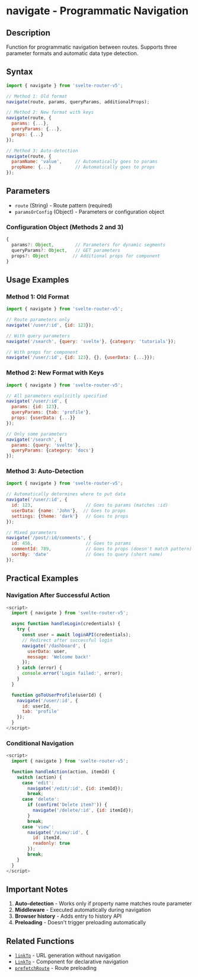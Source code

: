 # navigate - Programmatic Navigation

## Description

Function for programmatic navigation between routes. Supports three parameter formats and automatic data type detection.

## Syntax

```javascript
import { navigate } from 'svelte-router-v5';

// Method 1: Old format
navigate(route, params, queryParams, additionalProps);

// Method 2: New format with keys
navigate(route, {
  params: {...},
  queryParams: {...},
  props: {...}
});

// Method 3: Auto-detection
navigate(route, {
  paramName: 'value',     // Automatically goes to params
  propName: {...}         // Automatically goes to props
});
```

## Parameters

- `route` (String) - Route pattern (required)
- `paramsOrConfig` (Object) - Parameters or configuration object

### Configuration Object (Methods 2 and 3)

```javascript
{
  params?: Object,        // Parameters for dynamic segments
  queryParams?: Object,   // GET parameters
  props?: Object         // Additional props for component
}
```

## Usage Examples

### Method 1: Old Format

```javascript
import { navigate } from 'svelte-router-v5';

// Route parameters only
navigate('/user/:id', {id: 123});

// With query parameters
navigate('/search', {query: 'svelte'}, {category: 'tutorials'});

// With props for component
navigate('/user/:id', {id: 123}, {}, {userData: {...}});
```

### Method 2: New Format with Keys

```javascript
import { navigate } from 'svelte-router-v5';

// All parameters explicitly specified
navigate('/user/:id', {
  params: {id: 123},
  queryParams: {tab: 'profile'},
  props: {userData: {...}}
});

// Only some parameters
navigate('/search', {
  params: {query: 'svelte'},
  queryParams: {category: 'docs'}
});
```

### Method 3: Auto-Detection

```javascript
import { navigate } from 'svelte-router-v5';

// Automatically determines where to put data
navigate('/user/:id', {
  id: 123,                    // Goes to params (matches :id)
  userData: {name: 'John'},  // Goes to props
  settings: {theme: 'dark'}   // Goes to props
});

// Mixed parameters
navigate('/post/:id/comments', {
  id: 456,                    // Goes to params
  commentId: 789,             // Goes to props (doesn't match pattern)
  sortBy: 'date'              // Goes to query (short name)
});
```

## Practical Examples

### Navigation After Successful Action

```javascript
<script>
  import { navigate } from 'svelte-router-v5';

  async function handleLogin(credentials) {
    try {
      const user = await loginAPI(credentials);
      // Redirect after successful login
      navigate('/dashboard', {
        userData: user,
        message: 'Welcome back!'
      });
    } catch (error) {
      console.error('Login failed:', error);
    }
  }

  function goToUserProfile(userId) {
    navigate('/user/:id', {
      id: userId,
      tab: 'profile'
    });
  }
</script>
```

### Conditional Navigation

```javascript
<script>
  import { navigate } from 'svelte-router-v5';

  function handleAction(action, itemId) {
    switch (action) {
      case 'edit':
        navigate('/edit/:id', {id: itemId});
        break;
      case 'delete':
        if (confirm('Delete item?')) {
          navigate('/delete/:id', {id: itemId});
        }
        break;
      case 'view':
        navigate('/view/:id', {
          id: itemId,
          readonly: true
        });
        break;
    }
  }
</script>
```

## Important Notes

1. **Auto-detection** - Works only if property name matches route parameter
2. **Middleware** - Executed automatically during navigation
3. **Browser history** - Adds entry to history API
4. **Preloading** - Doesn't trigger preloading automatically

## Related Functions

- [`linkTo`](en/generate-url.md) - URL generation without navigation
- [`LinkTo`](en/link-to.md) - Component for declarative navigation
- [`prefetchRoute`](en/prefetch-route.md) - Route preloading

